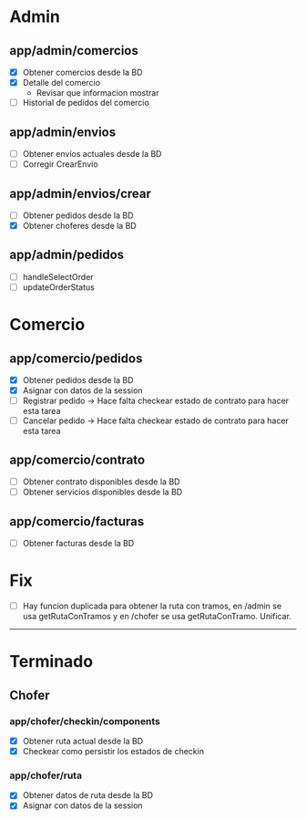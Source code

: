 # Admin

## app/admin/comercios

- [x] Obtener comercios desde la BD
- [x] Detalle del comercio
  - Revisar que informacion mostrar
- [ ] Historial de pedidos del comercio

## app/admin/envios

- [ ] Obtener envíos actuales desde la BD
- [ ] Corregir CrearEnvio

## app/admin/envios/crear

- [ ] Obtener pedidos desde la BD
- [x] Obtener choferes desde la BD

## app/admin/pedidos

- [ ] handleSelectOrder
- [ ] updateOrderStatus

# Comercio

## app/comercio/pedidos

- [x] Obtener pedidos desde la BD
- [x] Asignar con datos de la session
- [ ] Registrar pedido -> Hace falta checkear estado de contrato para hacer esta tarea
- [ ] Cancelar pedido -> Hace falta checkear estado de contrato para hacer esta tarea

## app/comercio/contrato

- [ ] Obtener contrato disponibles desde la BD
- [ ] Obtener servicios disponibles desde la BD

## app/comercio/facturas

- [ ] Obtener facturas desde la BD

# Fix

- [ ] Hay funcion duplicada para obtener la ruta con tramos, en /admin se usa getRutaConTramos y en /chofer se usa getRutaConTramo. Unificar.

---

# Terminado

## Chofer

### app/chofer/checkin/components

- [x] Obtener ruta actual desde la BD
- [x] Checkear como persistir los estados de checkin

### app/chofer/ruta

- [x] Obtener datos de ruta desde la BD
- [x] Asignar con datos de la session
